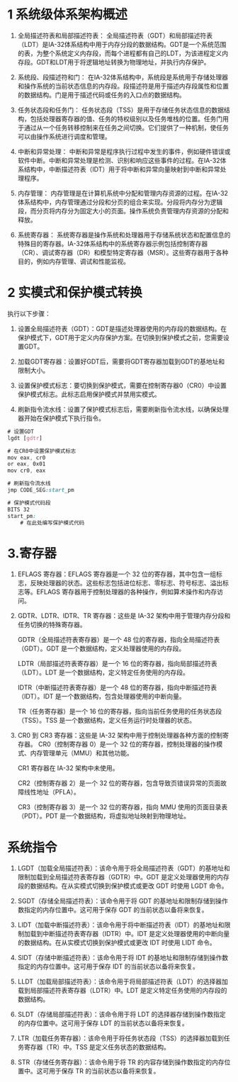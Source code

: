 # 1 系统级体系架构概述
1. 全局描述符表和局部描述符表：
全局描述符表（GDT）和局部描述符表（LDT）是IA-32体系结构中用于内存分段的数据结构。GDT是一个系统范围的表，为整个系统定义内存段，而每个进程都有自己的LDT，为该进程定义内存段。GDT和LDT用于将逻辑地址转换为物理地址，并执行内存保护。

2. 系统段、段描述符和门：
在IA-32体系结构中，系统段是系统用于存储处理器和操作系统的当前状态信息的内存段。段描述符是用于描述内存段属性和位置的数据结构。门是用于描述代码或任务的入口点的数据结构。

3. 任务状态段和任务门：
任务状态段（TSS）是用于存储任务状态信息的数据结构，包括处理器寄存器的值、任务的特权级别以及任务堆栈的位置。任务门用于通过从一个任务转移控制来在任务之间切换。它们提供了一种机制，使任务可以由操作系统进行调度和管理。

4. 中断和异常处理：
中断和异常是程序执行过程中发生的事件，例如硬件错误或软件中断。中断和异常处理是检测、识别和响应这些事件的过程。在IA-32体系结构中，中断描述符表（IDT）用于将中断和异常向量映射到中断和异常处理程序。

5. 内存管理：
内存管理是在计算机系统中分配和管理内存资源的过程。在IA-32体系结构中，内存管理通过分段和分页的组合来实现。分段将内存分为逻辑段，而分页将内存分为固定大小的页面。操作系统负责管理内存资源的分配和释放。

6. 系统寄存器：
系统寄存器是操作系统和处理器用于存储系统状态和配置信息的特殊目的寄存器。IA-32体系结构中的系统寄存器示例包括控制寄存器（CR）、调试寄存器（DR）和模型特定寄存器（MSR）。这些寄存器用于各种目的，例如内存管理、调试和性能监视。

# 2 实模式和保护模式转换
执行以下步骤：
1. 设置全局描述符表（GDT）：GDT是描述处理器使用的内存段的数据结构。在保护模式下，GDT用于定义内存保护方案。在切换到保护模式之前，您需要设置GDT。

2. 加载GDT寄存器：设置好GDT后，需要将GDT寄存器加载到GDT的基地址和限制大小。

3. 设置保护模式标志：要切换到保护模式，需要在控制寄存器0（CR0）中设置保护模式标志。此标志启用保护模式并禁用实模式。

4. 刷新指令流水线：设置了保护模式标志后，需要刷新指令流水线，以确保处理器开始在保护模式下执行指令。
```css
# 设置GDT
lgdt [gdtr]

# 在CR0中设置保护模式标志
mov eax, cr0
or eax, 0x01
mov cr0, eax

# 刷新指令流水线
jmp CODE_SEG:start_pm

# 保护模式代码段
BITS 32
start_pm:
    # 在此处编写保护模式代码

```
# 3.寄存器

1. EFLAGS 寄存器：EFLAGS 寄存器是一个 32 位的寄存器，其中包含一组标志，反映处理器的状态。这些标志包括进位标志、零标志、符号标志、溢出标志等。EFLAGS 寄存器用于控制处理器的各种操作，例如算术操作和内存访问。

2. GDTR、LDTR、IDTR、TR 寄存器：这些是 IA-32 架构中用于管理内存分段和任务切换的特殊寄存器。

    GDTR（全局描述符表寄存器）是一个 48 位的寄存器，指向全局描述符表（GDT）。GDT 是一个数据结构，定义处理器使用的内存段。

    LDTR（局部描述符表寄存器）是一个 16 位的寄存器，指向局部描述符表（LDT）。LDT 是一个数据结构，定义特定任务使用的内存段。

    IDTR（中断描述符表寄存器）是一个 48 位的寄存器，指向中断描述符表（IDT）。IDT 是一个数据结构，包含处理器使用的中断向量。

    TR（任务寄存器）是一个 16 位的寄存器，指向当前任务使用的任务状态段（TSS）。TSS 是一个数据结构，定义任务运行时处理器的状态。

3. CR0 到 CR3 寄存器：这些是 IA-32 架构中用于控制处理器各种方面的控制寄存器。
    CR0（控制寄存器 0）是一个 32 位的寄存器，控制处理器的操作模式、内存管理单元（MMU）和其他功能。

    CR1 寄存器在 IA-32 架构中未使用。

    CR2（控制寄存器 2）是一个 32 位的寄存器，包含导致页错误异常的页面故障线性地址（PFLA）。

    CR3（控制寄存器 3）是一个 32 位的寄存器，指向 MMU 使用的页面目录表（PDT）。PDT 是一个数据结构，将虚拟地址映射到物理地址。

# 系统指令

1. LGDT（加载全局描述符表）：该命令用于将全局描述符表（GDT）的基地址和限制加载到全局描述符表寄存器（GDTR）中。GDT 是定义处理器使用的内存段的数据结构。在从实模式切换到保护模式或更改 GDT 时使用 LGDT 命令。

2. SGDT（存储全局描述符表）：该命令用于将 GDT 的基地址和限制存储到操作数指定的内存位置中。这可用于保存 GDT 的当前状态以备将来恢复。

3. LIDT（加载中断描述符表）：该命令用于将中断描述符表（IDT）的基地址和限制加载到中断描述符表寄存器（IDTR）中。IDT 是定义处理器使用的中断向量的数据结构。在从实模式切换到保护模式或更改 IDT 时使用 LIDT 命令。

4. SIDT（存储中断描述符表）：该命令用于将 IDT 的基地址和限制存储到操作数指定的内存位置中。这可用于保存 IDT 的当前状态以备将来恢复。

5. LLDT（加载局部描述符表）：该命令用于将局部描述符表（LDT）的选择器加载到局部描述符表寄存器（LDTR）中。LDT 是定义特定任务使用的内存段的数据结构。

6. SLDT（存储局部描述符表）：该命令用于将 LDT 的选择器存储到操作数指定的内存位置中。这可用于保存 LDT 的当前状态以备将来恢复。

7. LTR（加载任务寄存器）：该命令用于将任务状态段（TSS）的选择器加载到任务寄存器（TR）中。TSS 是定义任务状态的数据结构。

8. STR（存储任务寄存器）：该命令用于将 TR 的内容存储到操作数指定的内存位置中。这可用于保存 TR 的当前状态以备将来恢复。


